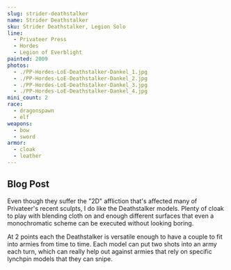 ```yaml
---
slug: strider-deathstalker
name: Strider Deathstalker
sku: Strider Deathstalker, Legion Solo
line:
  - Privateer Press
  - Hordes
  - Legion of Everblight
painted: 2009
photos:
  - ./PP-Hordes-LoE-Deathstalker-Dankel_1.jpg
  - ./PP-Hordes-LoE-Deathstalker-Dankel_2.jpg
  - ./PP-Hordes-LoE-Deathstalker-Dankel_3.jpg
  - ./PP-Hordes-LoE-Deathstalker-Dankel_4.jpg
mini_count: 2
race:
  - dragonspawn
  - elf
weapons:
  - bow
  - sword
armor:
  - cloak
  - leather
---
```


## Blog Post

Even though they suffer the "2D" affliction that's affected many of Privateer's recent sculpts, I do like the Deathstalker models. Plenty of cloak to play with blending cloth on and enough different surfaces that even a monochromatic scheme can be executed without looking boring.

At 2 points each the Deathstalker is versatile enough to have a couple to fit into armies from time to time. Each model can put two shots into an army each turn, which can really help out against armies that rely on specific lynchpin models that they can snipe.
